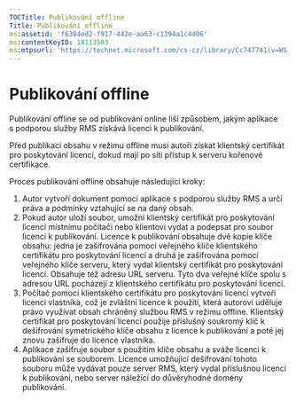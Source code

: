 ```yaml
---
TOCTitle: Publikování offline
Title: Publikování offline
ms:assetid: 'f6384ed2-f917-442e-aa63-c1394a1c4d06'
ms:contentKeyID: 18113503
ms:mtpsurl: 'https://technet.microsoft.com/cs-cz/library/Cc747741(v=WS.10)'
---
```


Publikování offline
===================

Publikování offline se od publikování online liší způsobem, jakým aplikace s podporou služby RMS získává licenci k publikování.

Před publikací obsahu v režimu offline musí autoři získat klientský certifikát pro poskytování licencí, dokud mají po síti přístup k serveru kořenové certifikace.

Proces publikování offline obsahuje následující kroky:

1.  Autor vytvoří dokument pomocí aplikace s podporou služby RMS a určí práva a podmínky vztahující se na daný obsah.
2.  Pokud autor uloží soubor, umožní klientský certifikát pro poskytování licencí místnímu počítači nebo klientovi vydat a podepsat pro soubor licenci k publikování.
    Licence k publikování obsahuje dvě kopie klíče obsahu: jedna je zašifrována pomocí veřejného klíče klientského certifikátu pro poskytování licencí a druhá je zašifrována pomocí veřejného klíče serveru, který vydal klientský certifikát pro poskytování licencí. Obsahuje též adresu URL serveru. Tyto dva veřejné klíče spolu s adresou URL pocházejí z klientského certifikátu pro poskytování licencí.
3.  Počítač pomocí klientského certifikátu pro poskytování licencí vytvoří licenci vlastníka, což je zvláštní licence k použití, která autorovi uděluje právo využívat obsah chráněný službou RMS v režimu offline. Klientský certifikát pro poskytování licencí použije příslušný soukromý klíč k dešifrování symetrického klíče obsahu z licence k publikování a poté jej znovu zašifruje do licence vlastníka.
4.  Aplikace zašifruje soubor s použitím klíče obsahu a sváže licenci k publikování se souborem. Licence umožňující dešifrování tohoto souboru může vydávat pouze server RMS, který vydal příslušnou licenci k publikování, nebo server náležící do důvěryhodné domény publikování.
